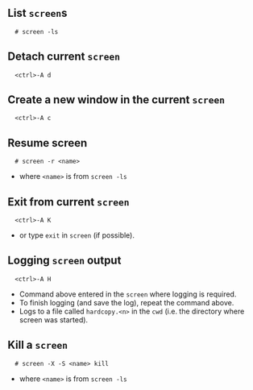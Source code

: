 <!--
Categories:
  - linux
Tags:
  - linux
  - screen
-->

## List `screen`s ##

      # screen -ls

## Detach current `screen`

      <ctrl>-A d

## Create a new window in the current `screen`
 
      <ctrl>-A c

## Resume screen ##

      # screen -r <name>

- where `<name>` is from `screen -ls`
  

## Exit from current `screen` ##

      <ctrl>-A K

- or type `exit` in `screen` (if possible).

## Logging `screen` output ##

      <ctrl>-A H

- Command above entered in the `screen` where logging is required.
- To finish logging (and save the log), repeat the command above.
- Logs to a file called `hardcopy.<n>` in the `cwd` (i.e. the directory where screen was started).


## Kill a `screen` ##

      # screen -X -S <name> kill

- where `<name>` is from `screen -ls`

